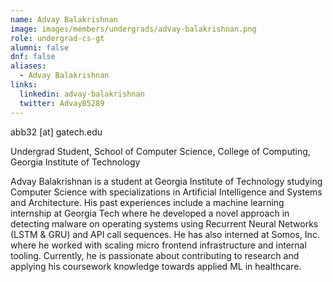 ```yaml
---
name: Advay Balakrishnan
image: images/members/undergrads/advay-balakrishnan.png
role: undergrad-cs-gt
alumni: false
dnf: false
aliases:
  - Advay Balakrishnan
links:
  linkedin: advay-balakrishnan
  twitter: AdvayB5289
---
```


abb32 [at] gatech.edu

Undergrad Student, School of Computer Science, College of Computing, Georgia Institute of Technology

Advay Balakrishnan is a student at Georgia Institute of Technology studying Computer Science with specializations in Artificial Intelligence and Systems and Architecture. His past experiences include a machine learning internship at Georgia Tech where he developed a novel approach in detecting malware on operating systems using Recurrent Neural Networks (LSTM & GRU) and API call sequences. He has also interned at Somos, Inc. where he worked with scaling micro frontend infrastructure and internal tooling. Currently, he is passionate about contributing to research and applying his coursework knowledge towards applied ML in healthcare. 
